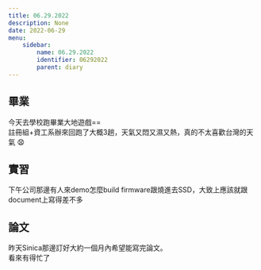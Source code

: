 ```yaml
---
title: 06.29.2022
description: None
date: 2022-06-29
menu:
    sidebar:
        name: 06.29.2022
        identifier: 06292022
        parent: diary
---
```


## 畢業
今天去學校跑畢業大地遊戲==  <br>
註冊組+資工系辦來回跑了大概3趟，天氣又悶又濕又熱，真的不太喜歡台灣的天氣 :anguished:

## 實習
下午公司那邊有人來demo怎麼build firmware跟燒進去SSD，大致上應該就跟document上寫得差不多

## 論文
昨天Sinica那邊訂好大約一個月內希望能寫完論文。 <br>
看來有得忙了